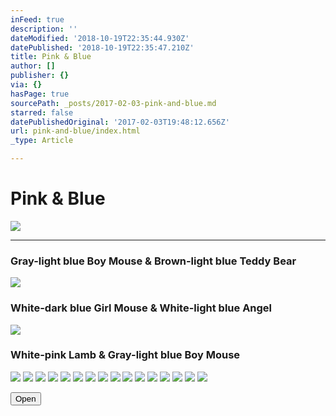 ```yaml
---
inFeed: true
description: ''
dateModified: '2018-10-19T22:35:44.930Z'
datePublished: '2018-10-19T22:35:47.210Z'
title: Pink & Blue
author: []
publisher: {}
via: {}
hasPage: true
sourcePath: _posts/2017-02-03-pink-and-blue.md
starred: false
datePublishedOriginal: '2017-02-03T19:48:12.656Z'
url: pink-and-blue/index.html
_type: Article

---
```

# Pink & Blue
![](https://the-grid-user-content.s3-us-west-2.amazonaws.com/8c06324c-6e88-465e-948d-9bb9b5e49403.jpg)

---

### Gray-light blue Boy Mouse & Brown-light blue Teddy Bear
![](https://the-grid-user-content.s3-us-west-2.amazonaws.com/a8969a01-01cf-4c9d-acc4-66bb0bb29a90.jpg)

### White-dark blue Girl Mouse & White-light blue Angel
![](https://the-grid-user-content.s3-us-west-2.amazonaws.com/6df4a4ec-848a-43d0-a45a-61d1d1aa9e1a.jpg)

### White-pink Lamb & Gray-light blue Boy Mouse
![](https://the-grid-user-content.s3-us-west-2.amazonaws.com/a7a2e707-7ce9-4a02-928f-1bdada45914b.jpg)
![](https://the-grid-user-content.s3-us-west-2.amazonaws.com/5355c081-e464-4788-b21c-be7b5fcd15fb.jpg)
![](https://the-grid-user-content.s3-us-west-2.amazonaws.com/c5bd5319-f6e6-47d8-a843-ae7e10f0b564.jpg)
![](https://the-grid-user-content.s3-us-west-2.amazonaws.com/5859390a-a10d-4b22-928a-a777dee1a1f4.jpg)
![](https://the-grid-user-content.s3-us-west-2.amazonaws.com/cf603014-2d80-426f-9730-920d7f3dcb73.jpg)
![](https://the-grid-user-content.s3-us-west-2.amazonaws.com/838cae4b-e85b-4e3a-94a0-5fd4287bac93.jpg)
![](https://the-grid-user-content.s3-us-west-2.amazonaws.com/cc56eced-9352-496f-ac8c-ccf5a1157c7d.jpg)
![](https://the-grid-user-content.s3-us-west-2.amazonaws.com/eee2a68e-57f3-4938-a1d0-21819310a3d9.jpg)
![](https://the-grid-user-content.s3-us-west-2.amazonaws.com/ae07ffc3-f02b-445e-bd65-5b60f3c62270.jpg)
![](https://the-grid-user-content.s3-us-west-2.amazonaws.com/5ce56578-0387-44c6-8f94-64e485c84c7e.jpg)
![](https://the-grid-user-content.s3-us-west-2.amazonaws.com/2f514be4-7bfa-4707-8d19-95e98c36ce18.jpg)
![](https://the-grid-user-content.s3-us-west-2.amazonaws.com/db39be78-fc52-4c53-96fe-101df3fc55a9.jpg)
![](https://the-grid-user-content.s3-us-west-2.amazonaws.com/7d6032c7-9c31-4ca8-9da6-b0889b4d8ada.jpg)
![](https://the-grid-user-content.s3-us-west-2.amazonaws.com/77e57485-d9c7-460c-9391-2696c2b2a2f3.jpg)
![](https://the-grid-user-content.s3-us-west-2.amazonaws.com/74202abb-fdbf-4dd8-979a-2d697013513a.jpg)
![](https://the-grid-user-content.s3-us-west-2.amazonaws.com/3432347a-178e-4105-bc4f-9537d9705885.jpg)

<button data-role="cta" style="">Open</button>